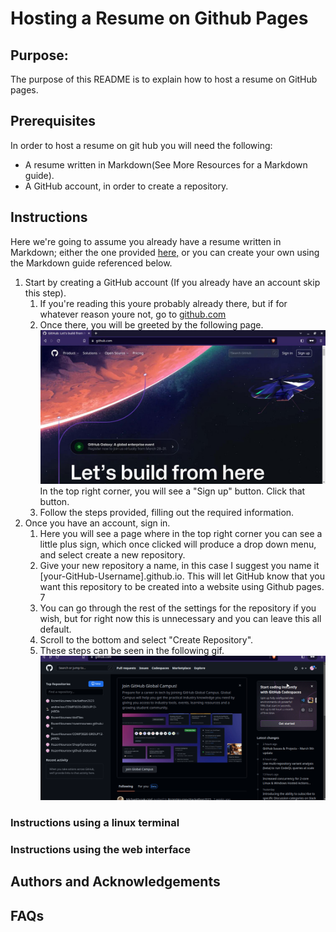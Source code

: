 # Hosting a Resume on Github Pages

## Purpose:
The purpose of this README is to explain how to host a resume on GitHub pages.

## Prerequisites

In order to host a resume on git hub you will need the following:

* A resume written in Markdown(See More Resources for a Markdown guide). 
* A GitHub account, in order to create a repository.

## Instructions

Here we're going to assume you already have a resume written in Markdown; either the one provided [here,]() or you can create your own using the Markdown guide referenced below.

1. Start by creating a GitHub account (If you already have an account skip this step).
    1. If you're reading this youre probably already there, but if for whatever reason youre not, go to [github.com](https://github.com/)
    2. Once there, you will be greeted by the following page. ![GitHub Home, not signed in](./Images/GitHubSignup.jpg) In the top right corner, you will see a "Sign up" button. Click that button.
    3. Follow the steps provided, filling out the required information.
2. Once you have an account, sign in. 
    1. Here you will see a page where in the top right corner you can see a little plus sign, which once clicked will produce a drop down menu, and select create a new repository. 
    2. Give your new repository a name, in this case I suggest you name it [your-GitHub-Username].github.io. This will let GitHub know that you want this repository to be created into a website using Github pages. 7
    3. You can go through the rest of the settings for the repository if you wish, but for right now this is unnecessary and you can leave this all default. 
    4. Scroll to the bottom and select "Create Repository".
    5. These steps can be seen in the following gif. ![Create Repo](./Images/CreateARepo.gif)


### Instructions using a linux terminal



### Instructions using the web interface

## Authors and Acknowledgements

## FAQs

